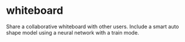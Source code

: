 # whiteboard
Share a collaborative whiteboard with other users. Include a smart auto shape model using a neural network with a train mode.
